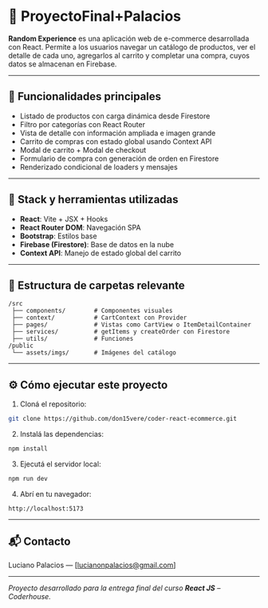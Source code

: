 # 🛒 ProyectoFinal+Palacios

**Random Experience** es una aplicación web de e-commerce desarrollada con React. Permite a los usuarios navegar un catálogo de productos, ver el detalle de cada uno, agregarlos al carrito y completar una compra, cuyos datos se almacenan en Firebase.

---

## 🚀 Funcionalidades principales

- Listado de productos con carga dinámica desde Firestore
- Filtro por categorías con React Router
- Vista de detalle con información ampliada e imagen grande
- Carrito de compras con estado global usando Context API
- Modal de carrito + Modal de checkout
- Formulario de compra con generación de orden en Firestore
- Renderizado condicional de loaders y mensajes

---

## 🧱 Stack y herramientas utilizadas

- **React**: Vite + JSX + Hooks
- **React Router DOM**: Navegación SPA
- **Bootstrap**: Estilos base
- **Firebase (Firestore)**: Base de datos en la nube
- **Context API**: Manejo de estado global del carrito

---

## 📁 Estructura de carpetas relevante

```
/src
 ├── components/        # Componentes visuales
 ├── context/           # CartContext con Provider
 ├── pages/             # Vistas como CartView o ItemDetailContainer
 ├── services/          # getItems y createOrder con Firestore
 ├── utils/             # Funciones
/public
 └── assets/imgs/       # Imágenes del catálogo
```

---

## ⚙️ Cómo ejecutar este proyecto

1. Cloná el repositorio:
```bash
git clone https://github.com/don15vere/coder-react-ecommerce.git
```

2. Instalá las dependencias:
```bash
npm install
```

3. Ejecutá el servidor local:
```bash
npm run dev
```

4. Abrí en tu navegador:
```
http://localhost:5173
```

---

## 📬 Contacto
Luciano Palacios — [lucianonpalacios@gmail.com]

---

_Proyecto desarrollado para la entrega final del curso **React JS** – Coderhouse._
